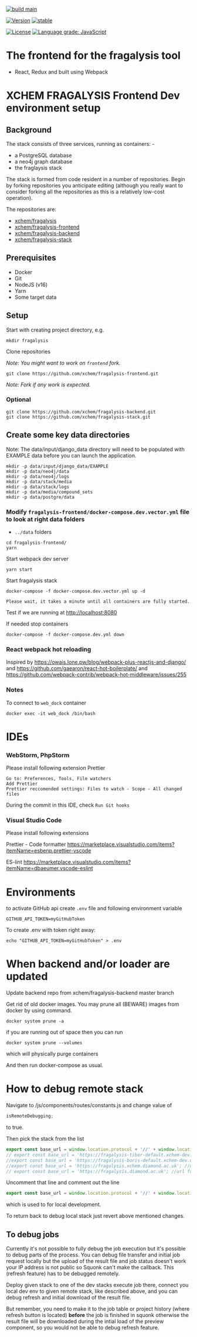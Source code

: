 [![build main](https://github.com/xchem/fragalysis-frontend/actions/workflows/build-main.yaml/badge.svg)](https://github.com/xchem/fragalysis-frontend/actions/workflows/build-main.yaml)

[![Version](http://img.shields.io/badge/version-0.1.0-blue.svg?style=flat)](https://github.com/xchem/fragalysis-frontend)
[![stable](http://badges.github.io/stability-badges/dist/stable.svg)](http://github.com/badges/stability-badges)

[![License](http://img.shields.io/badge/license-MIT-blue.svg?style=flat)](https://github.com/xchem/fragalysis-frontend/blob/master/LICENSE)
[![Language grade: JavaScript](https://img.shields.io/lgtm/grade/javascript/g/xchem/fragalysis-frontend.svg?logo=lgtm&logoWidth=18)](https://lgtm.com/projects/g/xchem/fragalysis-frontend/context:javascript)

# The frontend for the fragalysis tool

- React, Redux and built using Webpack

# XCHEM FRAGALYSIS Frontend Dev environment setup

## Background

The stack consists of three services, running as containers: -

- a PostgreSQL database
- a neo4j graph database
- the fraglaysis stack

The stack is formed from code resident in a number of repositories.
Begin by forking repositories you anticipate editing (although you really want
to consider forking all the repositories as this is a relatively low-cost
operation).

The repositories are:

- [xchem/fragalysis](https://github.com/xchem/fragalysis)
- [xchem/fragalysis-frontend](https://github.com/xchem/fragalysis-frontend)
- [xchem/fragalysis-backend](https://github.com/xchem/fragalysis-backend)
- [xchem/fragalysis-stack](https://github.com/xchem/fragalysis-stack)

## Prerequisites

- Docker
- Git
- NodeJS (v16)
- Yarn
- Some target data

## Setup

Start with creating project directory, e.g.

```
mkdir fragalysis
```

Clone repositories

_Note: You might want to work on `frontend` fork._

```
git clone https://github.com/xchem/fragalysis-frontend.git
```

_Note: Fork if any work is expected._

### Optional

```
git clone https://github.com/xchem/fragalysis-backend.git
git clone https://github.com/xchem/fragalysis-stack.git
```

## Create some key data directories

Note: The data/input/django_data directory will need to be populated with EXAMPLE data before you can launch the application.

```
mkdir -p data/input/django_data/EXAMPLE
mkdir -p data/neo4j/data
mkdir -p data/neo4j/logs
mkdir -p data/stack/media
mkdir -p data/stack/logs
mkdir -p data/media/compound_sets
mkdir -p data/postgre/data
```

### Modify `fragalysis-frontend/docker-compose.dev.vector.yml` file to look at right data folders

- `../data` folders

```
cd fragalysis-frontend/
yarn
```

Start webpack dev server

```
yarn start
```

Start fragalysis stack

```
docker-compose -f docker-compose.dev.vector.yml up -d
```

`Please wait, it takes a minute until all containers are fully started.`

Test if we are running at [http://localhost:8080](http://localhost:8080)

If needed stop containers

```
docker-compose -f docker-compose.dev.yml down
```

### React webpack hot reloading

Inspired by https://owais.lone.pw/blog/webpack-plus-reactjs-and-django/ and https://github.com/gaearon/react-hot-boilerplate/ and https://github.com/webpack-contrib/webpack-hot-middleware/issues/255

### Notes

To connect to `web_dock` container

```
docker exec -it web_dock /bin/bash
```

# IDEs

### WebStorm, PhpStorm

Please install following extension Prettier

```
Go to: Preferences, Tools, File watchers
Add Prettier
Prettier reccomended settings: Files to watch - Scope - All changed files
```

During the commit in this IDE, check `Run Git hooks`

### Visual Studio Code

Please install following extensions

Prettier - Code formatter https://marketplace.visualstudio.com/items?itemName=esbenp.prettier-vscode

ES-lint https://marketplace.visualstudio.com/items?itemName=dbaeumer.vscode-eslint

# Environments

to activate GitHub api create `.env` file and following environment variable

```
GITHUB_API_TOKEN=myGitHubToken
```

To create .env with token right away:

```
echo "GITHUB_API_TOKEN=myGitHubToken" > .env
```

# When backend and/or loader are updated

Update backend repo from xchem/fragalysis-backend master branch

Get rid of old docker images. You may prune all (BEWARE) images from docker by using command.

```
docker system prune -a
```

if you are running out of space then you can run

```
docker system prune --volumes
```

which will physically purge containers

And then run docker-compose as usual.

# How to debug remote stack

Navigate to /js/components/routes/constants.js and change value of

```js
isRemoteDebugging;
```

to true.

Then pick the stack from the list

```js
export const base_url = window.location.protocol + '//' + window.location.host; //url for local developement
// export const base_url = 'https://fragalysis-tibor-default.xchem-dev.diamond.ac.uk'; //url for debugging on main dev pod
//export const base_url = 'https://fragalysis-boris-default.xchem-dev.diamond.ac.uk'; //url for debugging on secondary dev pod
//export const base_url = 'https://fragalysis.xchem.diamond.ac.uk'; //url for debugging staging
// export const base_url = 'https://fragalysis.diamond.ac.uk'; //url for debugging production
```

Uncomment that line and comment out the line

```js
export const base_url = window.location.protocol + '//' + window.location.host; //url for local developement
```

which is used to for local development.

To return back to debug local stack just revert above mentioned changes.

## To debug jobs

Currently it's not possible to fully debug the job execution but it's possible to debug parts of the process.
You can debug file transfer and initial job request locally but the upload of the result file and job status
doesn't work your IP address is not public so Squonk can't make the callback. This (refresh feature) has to be debugged remotely.

Deploy given stack to one of the dev stacks execute job there, connect you local dev env to given remote stack,
like described above, and you can debug refresh and initial download of the result file.

But remember, you need to make it to the job table or project history (where refresh button is located) **before** the job is finished in squonk otherwise the result file will be downloaded during the intial load of the preview component, so you would not be able to debug refresh feature.
